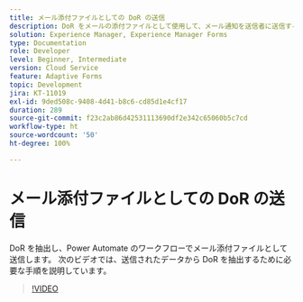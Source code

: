 ```yaml
---
title: メール添付ファイルとしての DoR の送信
description: DoR をメールの添付ファイルとして使用して、メール通知を送信者に送信する
solution: Experience Manager, Experience Manager Forms
type: Documentation
role: Developer
level: Beginner, Intermediate
version: Cloud Service
feature: Adaptive Forms
topic: Development
jira: KT-11019
exl-id: 9ded508c-9408-4d41-b8c6-cd85d1e4cf17
duration: 289
source-git-commit: f23c2ab86d42531113690df2e342c65060b5c7cd
workflow-type: ht
source-wordcount: '50'
ht-degree: 100%

---
```


# メール添付ファイルとしての DoR の送信

DoR を抽出し、Power Automate のワークフローでメール添付ファイルとして送信します。
次のビデオでは、送信されたデータから DoR を抽出するために必要な手順を説明しています。
>[!VIDEO](https://video.tv.adobe.com/v/346731?quality=12&learn=on)
